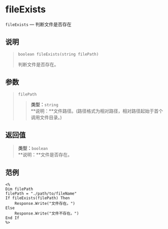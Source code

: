 fileExists
==========
`fileExists` &mdash; 判断文件是否存在

说明
----
>     boolean fileExists(string filePath)
> 判断文件是否存在。

参数
----
> `filePath`
>> **类型：**`string`  
>> **说明：**文件路径。(路径格式为相对路径，相对路径起始于首个调用文件目录。)

返回值
------
> **类型：**`boolean`  
> **说明：**文件是否存在。

范例
----
>
    <%
    Dim filePath
    filePath = "./path/to/fileName"
    If fileExists(filePath) Then
        Response.Write("文件存在。")
    Else
        Response.Write("文件不存在。")
    End If
    %>
